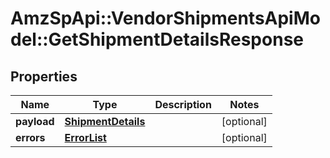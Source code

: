 # AmzSpApi::VendorShipmentsApiModel::GetShipmentDetailsResponse

## Properties
Name | Type | Description | Notes
------------ | ------------- | ------------- | -------------
**payload** | [**ShipmentDetails**](ShipmentDetails.md) |  | [optional] 
**errors** | [**ErrorList**](ErrorList.md) |  | [optional] 


